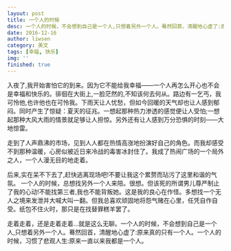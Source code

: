 ```yaml
---
layout: post
title: 一个人的时候
desc: 一个人的时候，不会想到自己是一个人,只想着另外一个人。蓦然回首，清醒地心虚了:原来真的只有一个人。
date: 2016-12-16
author: liwsen
category: 美文
tags: [幸福, 快乐]
img: ''
finished: true
---
```


入夜了,我开始害怕它的到来。因为它不能给我幸福――一个人再怎么开心也不会是幸福和快乐的。徘徊在大街上,一脸茫然的,不知该何去何从。路边有一乞丐，我可怜他,也许他也在可怜我。下雨天让人忧愁，但如今回暖的天气却也让人感到郁闷。同时产生了惊疑：夏天的征兆。一想起那种热力渗透的感觉便让人受怕;一想起那种大风大雨的情景就足够让人担惊。另外还有让人感到万分恐惧的时刻――大地惊雷。

走到了人声鼎沸的市场，见到人人都在热情高涨地扮演好自己的角色。而我却感受不到那种温暖，心房似被近日来冷战的毒害冰封住了。我成了热闹广场的一个局外之人，一个人漫无目的地走着。

后来,实在呆不下去了,赶快逃离现场吧!不要让我这个累赘而玷污了这里和谐的气氛。 一个人的时候，总想找另外一个人来陪。很想。但该死的所谓男儿尊严制止了我的心动!不能找第三者,我也不能背叛她。这是我的良心在作怪。多想找一个无人之境来发泄并大喊大叫一翻。但我总喜欢顽固地将怨气赌在心里，任凭自作自受。纸包不住火时，那只是在找替罪糕羊罢了。

走着走着，还是走着走着…就是这么无聊。一个人的时候，不会想到自己是一个人,只想着另外一个人。蓦然回首，清醒地心虚了:原来真的只有一个人。一个人的时候，习惯了悲观人生:原来一直以来我都是一个人。